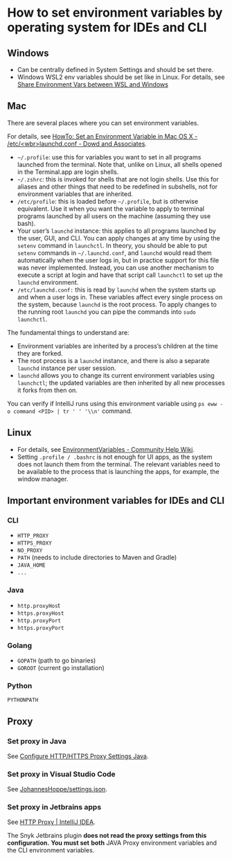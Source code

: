 # How to set environment variables by operating system for IDEs and CLI

## Windows <a href="#windows" id="windows"></a>

* Can be centrally defined in System Settings and should be set there.
* Windows WSL2 env variables should be set like in Linux. For details, see [Share Environment Vars between WSL and Windows](https://devblogs.microsoft.com/commandline/share-environment-vars-between-wsl-and-windows/)

## Mac <a href="#mac" id="mac"></a>

There are several places where you can set environment variables.

For details, see [HowTo: Set an Environment Variable in Mac OS X - /etc/\<wbr>launchd.conf - Dowd and Associates](http://www.dowdandassociates.com/blog/content/howto-set-an-environment-variable-in-mac-os-x-slash-etc-slash-launchd-dot-conf/).

* `~/.profile`: use this for variables you want to set in all programs launched from the terminal. Note that, unlike on Linux, all shells opened in the Terminal.app are login shells.
* `~/.zshrc`: this is invoked for shells that are not login shells. Use this for aliases and other things that need to be redefined in subshells, not for environment variables that are inherited.
* `/etc/profile`: this is loaded before `~/.profile`, but is otherwise equivalent. Use it when you want the variable to apply to terminal programs launched by all users on the machine (assuming they use bash).
* Your user’s `launchd` instance: this applies to all programs launched by the user, GUI, and CLI. You can apply changes at any time by using the `setenv` command in `launchctl`. In theory, you should be able to put `setenv` commands in `~/.launchd.conf`, and `launchd` would read them automatically when the user logs in, but in practice support for this file was never implemented. Instead, you can use another mechanism to execute a script at login and have that script call `launchctl` to set up the `launchd` environment.
* `/etc/launchd.conf:` this is read by `launchd` when the system starts up and when a user logs in. These variables affect every single process on the system, because `launchd` is the root process. To apply changes to the running root `launchd` you can pipe the commands into `sudo launchctl`.

The fundamental things to understand are:

* Environment variables are inherited by a process’s children at the time they are forked.
* The root process is a `launchd` instance, and there is also a separate `launchd` instance per user session.
* `launchd` allows you to change its current environment variables using `launchctl`; the updated variables are then inherited by all new processes it forks from then on.

You can verify if IntelliJ runs using this environment variable using `ps eww -o command <PID> | tr ' ' '\\n'` command.

## Linux <a href="#linux" id="linux"></a>

* For details, see [EnvironmentVariables - Community Help Wiki](https://help.ubuntu.com/community/EnvironmentVariables#System-wide_environment_variables).
* Setting `.profile / .bashrc` is not enough for UI apps, as the system does not launch them from the terminal. The relevant variables need to be available to the process that is launching the apps, for example, the window manager.

## Important environment variables for IDEs and CLI <a href="#important-environment-variables-for-ides-cli" id="important-environment-variables-for-ides-cli"></a>

### CLI <a href="#cli" id="cli"></a>

* `HTTP_PROXY`
* `HTTPS_PROXY`
* `NO_PROXY`
* `PATH` (needs to include directories to Maven and Gradle)
* `JAVA_HOME`
* `...`

### Java <a href="#java" id="java"></a>

* `http.proxyHos`t
* `https.proxyHost`
* `http.proxyPort`
* `https.proxyPort`

### Golang <a href="#golang" id="golang"></a>

* `GOPATH` (path to go binaries)
* `GOROOT` (current go installation)

### Python <a href="#python" id="python"></a>

`PYTHONPATH`

## Proxy <a href="#proxy" id="proxy"></a>

### Set proxy in Java <a href="#proxy-in-java" id="proxy-in-java"></a>

See [Configure HTTP/HTTPS Proxy Settings Java](https://memorynotfound.com/configure-http-proxy-settings-java/).

### Set proxy in Visual Studio Code <a href="#set-proxy-in-visual-studio-code" id="set-proxy-in-visual-studio-code"></a>

See [JohannesHoppe/settings.json](https://gist.github.com/JohannesHoppe/23105342f6580847578701f0ced9d5b0).

### Set proxy in Jetbrains apps <a href="#set-proxy-in-jetbrains-apps" id="set-proxy-in-jetbrains-apps"></a>

See [HTTP Proxy | IntelliJ IDEA](https://www.jetbrains.com/help/idea/settings-http-proxy.html).

The Snyk Jetbrains plugin **does not read the proxy settings from this configuration.** **You must set** **both** JAVA Proxy environment variables and the CLI environment variables.
